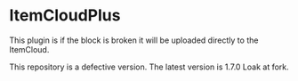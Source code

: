 # ItemCloudPlus

This plugin is if the block is broken it will be uploaded directly to the ItemCloud.

This repository is a defective version.
The latest version is 1.7.0
Loak at fork.
